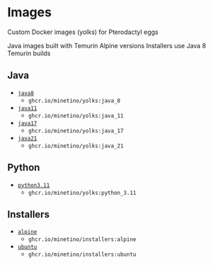 # Images

Custom Docker images (yolks) for Pterodactyl eggs

Java images built with Temurin Alpine versions
Installers use Java 8 Temurin builds

## Java

- [`java8`](https://github.com/minetino/images/tree/main/java/8)
  - `ghcr.io/minetino/yolks:java_8`
- [`java11`](https://github.com/minetino/images/tree/main/java/11)
  - `ghcr.io/minetino/yolks:java_11`
- [`java17`](https://github.com/minetino/images/tree/main/java/17)
  - `ghcr.io/minetino/yolks:java_17`
- [`java21`](https://github.com/minetino/images/tree/main/java/21)
  - `ghcr.io/minetino/yolks:java_21`

## Python

- [`python3.11`](https://github.com/minetino/images/tree/main/python/3.11)
  - `ghcr.io/minetino/yolks:python_3.11`

## Installers

- [`alpine`](https://github.com/minetino/images/tree/main/oses/alpine)
  - `ghcr.io/minetino/installers:alpine`
- [`ubuntu`](https://github.com/minetino/images/tree/main/oses/ubuntu)
  - `ghcr.io/minetino/installers:ubuntu`
